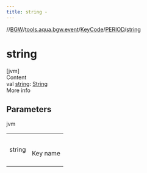 ```yaml
---
title: string -
---
```

//[BGW](../../../../index.md)/[tools.aqua.bgw.event](../../index.md)/[KeyCode](../index.md)/[PERIOD](index.md)/[string](string.md)



# string  
[jvm]  
Content  
val [string](string.md): [String](https://kotlinlang.org/api/latest/jvm/stdlib/kotlin/-string/index.html)  
More info  


## Parameters  
  
jvm  
  
| | |
|---|---|
| <a name="tools.aqua.bgw.event/KeyCode.PERIOD/string/#/PointingToDeclaration/"></a>string| <a name="tools.aqua.bgw.event/KeyCode.PERIOD/string/#/PointingToDeclaration/"></a><br><br>Key name<br><br>|
  
  



